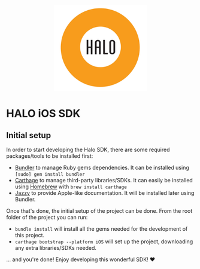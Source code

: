 <p align="center">
	<img src="halo.png" style="margin:auto" width="250px">
</p>

# HALO iOS SDK

## Initial setup

In order to start developing the Halo SDK, there are some required packages/tools to be installed first:

* [Bundler](http://bundler.io/) to manage Ruby gems dependencies. It can be installed using `[sudo] gem install bundler`
* [Carthage](https://github.com/Carthage/Carthage) to manage third-party libraries/SDKs. It can easily be installed using [Homebrew](http://brew.sh/) with `brew install carthage`
* [Jazzy](https://github.com/Realm/jazzy) to provide Apple-like documentation. It will be installed later using Bundler.

Once that's done, the initial setup of the project can be done. From the root folder of the project you can run:

* `bundle install` will install all the gems needed for the development of this project.
* `carthage bootstrap --platform iOS` will set up the project, downloading any extra libraries/SDKs needed.

... and you're done! Enjoy developing this wonderful SDK! :heart: